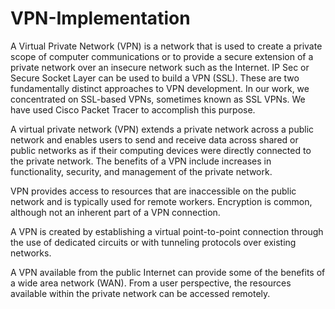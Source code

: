 # VPN-Implementation

A Virtual Private Network (VPN) is a network that is used to create a private scope of computer communications or to provide a secure extension of a private network over an insecure network such as the Internet. IP Sec or Secure Socket Layer can be used to build a VPN (SSL). These are two fundamentally distinct approaches to VPN development. In our work, we concentrated on SSL-based VPNs, sometimes known as SSL VPNs. We have used Cisco Packet Tracer to accomplish this purpose.

A virtual private network (VPN) extends a private network across a public network and enables users to send and receive data across shared or public networks as if their computing devices were directly connected to the private network. The benefits of a VPN include increases in functionality, security, and management of the private network.

VPN provides access to resources that are inaccessible on the public network and is typically used for remote workers. Encryption is common, although not an inherent part of a VPN connection.

A VPN is created by establishing a virtual point-to-point connection through the use of dedicated circuits or with tunneling protocols over existing networks.

A VPN available from the public Internet can provide some of the benefits of a wide area network (WAN). From a user perspective, the resources available within the private network can be accessed remotely.
